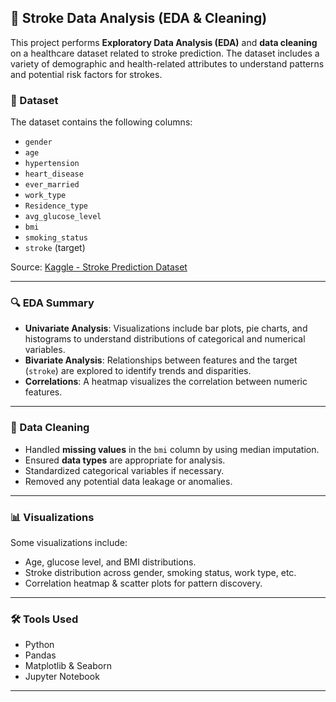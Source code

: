 ## 🧠 Stroke Data Analysis (EDA & Cleaning)

This project performs **Exploratory Data Analysis (EDA)** and **data cleaning** on a healthcare dataset related to stroke prediction. The dataset includes a variety of demographic and health-related attributes to understand patterns and potential risk factors for strokes.

### 📁 Dataset

The dataset contains the following columns:

- `gender`
- `age`
- `hypertension`
- `heart_disease`
- `ever_married`
- `work_type`
- `Residence_type`
- `avg_glucose_level`
- `bmi`
- `smoking_status`
- `stroke` (target)

Source: [Kaggle - Stroke Prediction Dataset](https://www.kaggle.com/datasets/fedesoriano/stroke-prediction-dataset)

---

### 🔍 EDA Summary

- **Univariate Analysis**: Visualizations include bar plots, pie charts, and histograms to understand distributions of categorical and numerical variables.
- **Bivariate Analysis**: Relationships between features and the target (`stroke`) are explored to identify trends and disparities.
- **Correlations**: A heatmap visualizes the correlation between numeric features.

---

### 🧹 Data Cleaning

- Handled **missing values** in the `bmi` column by using median imputation.
- Ensured **data types** are appropriate for analysis.
- Standardized categorical variables if necessary.
- Removed any potential data leakage or anomalies.

---

### 📊 Visualizations

Some visualizations include:

- Age, glucose level, and BMI distributions.
- Stroke distribution across gender, smoking status, work type, etc.
- Correlation heatmap & scatter plots for pattern discovery.

---

### 🛠 Tools Used

- Python
- Pandas
- Matplotlib & Seaborn
- Jupyter Notebook

---
